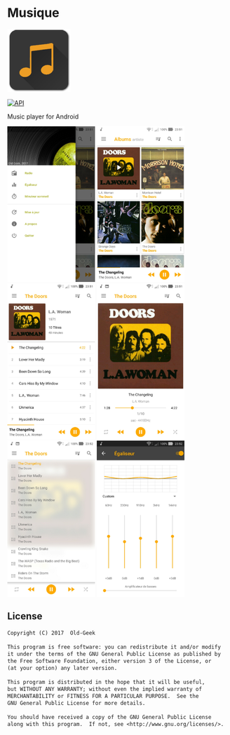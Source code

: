 # Musique
 ![Icône](/app/src/main/res/mipmap-xxhdpi/ic_launcher.png) 
 
[![API](https://img.shields.io/badge/API-21%2B-brightgreen.svg?style=flat)](https://android-arsenal.com/api?level=21)

  Music player for Android

 <img alt="screenshot" src="/screenshots/01.jpg?raw=true" width="200px" /> <img alt="screenshot" src="/screenshots/02.jpg?raw=true" width="200px" />
 <img alt="screenshot" src="/screenshots/03.jpg?raw=true" width="200px" /> <img alt="screenshot" src="/screenshots/04.jpg?raw=true" width="200px" />
 <img alt="screenshot" src="/screenshots/05.jpg?raw=true" width="200px" /> <img alt="screenshot" src="/screenshots/06.jpg?raw=true" width="200px" />


License
-------

    Copyright (C) 2017  Old-Geek

    This program is free software: you can redistribute it and/or modify
    it under the terms of the GNU General Public License as published by
    the Free Software Foundation, either version 3 of the License, or
    (at your option) any later version.

    This program is distributed in the hope that it will be useful,
    but WITHOUT ANY WARRANTY; without even the implied warranty of
    MERCHANTABILITY or FITNESS FOR A PARTICULAR PURPOSE.  See the
    GNU General Public License for more details.

    You should have received a copy of the GNU General Public License
    along with this program.  If not, see <http://www.gnu.org/licenses/>.
